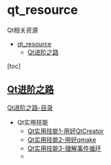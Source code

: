 # qt_resource

Qt相关资源

- [qt\_resource](#qt_resource)
  - [Qt进阶之路](#qt进阶之路)

[toc]

## [Qt进阶之路](https://zhuanlan.zhihu.com/TaoQt)

[Qt进阶之路-目录](https://zhuanlan.zhihu.com/p/345452320)

- Qt实用技能
  - [Qt实用技能1-用好QtCreator](https://zhuanlan.zhihu.com/p/66218350)
  - [Qt实用技能2-用好qmake](https://zhuanlan.zhihu.com/p/67458422)
  - [Qt实用技能3-理解事件循环](https://zhuanlan.zhihu.com/p/72758194)
  - 


